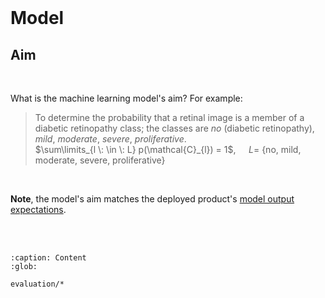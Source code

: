 <br>

# Model


## Aim

<br>

What is the machine learning model's aim?  For example:

> To determine the probability that a retinal image is a member of a diabetic retinopathy class; the classes are _no_
> (diabetic retinopathy), _mild_, _moderate_, _severe_, _proliferative_.<br>
> $\sum\limits_{l \: \in \: L} p(\mathcal{C}_{l}) = 1$,  $\quad L =$ {no, mild, moderate, severe, proliferative}

<br>

**Note**, the model's aim matches the deployed product's <a href="../project/project.html#deployment-goal">model output
expectations</a>.

<br>
<br>

```{toctree}
:caption: Content
:glob:

evaluation/*
```


<br>
<br>

<br>
<br>

<br>
<br>

<br>
<br>
